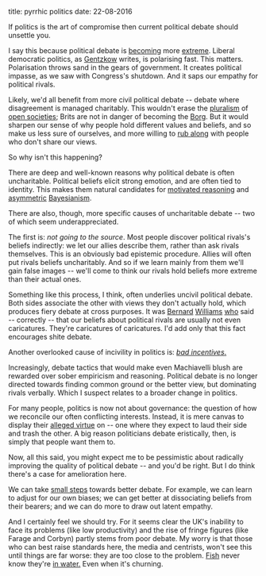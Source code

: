 title: pyrrhic politics
date: 22-08-2016

If politics is the art of compromise then current political debate should unsettle you.

I say this because political debate is [becoming](https://link.springer.com/article/10.1057%2Fpol.2014.10) more [extreme](https://governmentpoliticscitizenship.wordpress.com/2016/01/28/the-2016-election-cycle-and-the-polarization-of-our-politics/). Liberal democratic politics, as [Gentzkow](https://web.stanford.edu/~gentzkow/research/PolarizationIn2016.pdf) writes, is polarising fast. This matters. Polarisation throws sand in the gears of government. It creates political impasse, as we saw with Congress's shutdown. And it saps our empathy for political rivals.

Likely, we'd all benefit from more civil political debate -- debate where disagreement is managed charitably. This wouldn't erase the [pluralism](https://en.wikipedia.org/wiki/Pluralism_(political_philosophy)) of [open societies](https://en.wikipedia.org/wiki/Open_society); Brits are not in danger of becoming the [Borg](https://en.wikipedia.org/wiki/Borg_(Star_Trek)). But it would sharpen our sense of why people hold different values and beliefs, and so make us less sure of ourselves, and more willing to [rub along](https://www.nybooks.com/articles/2014/10/23/message-21st-century/) with people who don't share our views.

So why isn't this happening?

There are deep and well-known reasons why political debate is often uncharitable. Political beliefs elicit strong emotion, and are often tied to identity. This makes them natural candidates for [motivated reasoning](https://en.wikipedia.org/wiki/Motivated_reasoning) and [asymmetric](https://peterlevine.ws/?p=11041) [Bayesianism](https://papers.ssrn.com/sol3/papers.cfm?abstract_id=2230996&download=yes).

There are also, though, more specific causes of uncharitable debate -- two of which seem underappreciated.

The first is: *not going to the source*. Most people discover political rivals's beliefs indirectly: we let our allies describe them, rather than ask rivals themselves. This is an obviously bad epistemic procedure. Allies will often put rivals beliefs uncharitably. And so if we learn mainly from them we'll gain false images -- we'll come to think our rivals hold beliefs more extreme than their actual ones.

Something like this process, I think, often underlies uncivil political debate. Both sides associate the other with views they don't actually hold, which produces fiery debate at cross purposes. It was [Bernard](https://www.economist.com/node/1875125) [Williams](https://www.theguardian.com/news/2003/jun/13/guardianobituaries.obituaries)[](https://www.economist.com/node/1875125) [who](https://new.bostonreview.net/archives/BR28.5/nussbaum.html) said -- correctly -- that our beliefs about political rivals are usually not even caricatures. They're caricatures of caricatures. I'd add only that this fact encourages shite debate.

Another overlooked cause of incivility in politics is: [*bad incentives*.](https://en.wikipedia.org/wiki/Perverse_incentive)

Increasingly, debate tactics that would make even Machiavelli blush are rewarded over sober empiricism and reasoning. Political debate is no longer directed towards finding common ground or the better view, but dominating rivals verbally. Which I suspect relates to a broader change in politics.

For many people, politics is now not about governance: the question of how we reconcile our often conflicting interests. Instead, it is mere canvas to display their [alleged virtue](https://www.overcomingbias.com/2015/05/what-is-signaling.html) on -- one where they expect to laud their side and trash the other. A big reason politicians debate eristically, then, is simply that people want them to.

Now, all this said, you might expect me to be pessimistic about radically improving the quality of political debate -- and you'd be right. But I do think there's a case for amelioration here.

We can take [small steps](https://www.brainpickings.org/2014/03/28/daniel-dennett-rapoport-rules-criticism/) towards better debate. For example, we can learn to adjust for our own biases; we can get better at dissociating beliefs from their bearers; and we can do more to draw out latent empathy.

And I certainly feel we should try. For it seems clear the UK's inability to face its problems (like low productivity) and the rise of fringe figures (like Farage and Corbyn) partly stems from poor debate. My worry is that those who can best raise standards here, the media and centrists, won't see this until things are far worse: they are too close to the problem. [Fish](https://www.1843magazine.com/story/david-foster-wallace-in-his-own-words) never know they're [in water.](https://sivers.org/fish) Even when it's churning.
